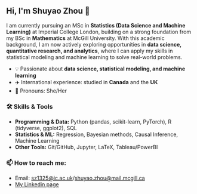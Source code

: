 ## Hi, I'm Shuyao Zhou 👋

I am currently pursuing an MSc in **Statistics (Data Science and Machine Learning)** at Imperial College London, building on a strong foundation from my BSc in **Mathematics** at McGill University. With this academic background, I am now actively exploring opportunities in **data science, quantitative research, and analytics**, where I can apply my skills in statistical modeling and machine learning to solve real-world problems.

- 💡 Passionate about **data science, statistical modeling, and machine learning**
- ✈️ International experience: studied in **Canada** and the **UK**
- 👧 Pronouns: She/Her
  
### 🛠️ Skills & Tools
- **Programming & Data:** Python (pandas, scikit-learn, PyTorch), R (tidyverse, ggplot2), SQL  
- **Statistics & ML:** Regression, Bayesian methods, Causal Inference, Machine Learning  
- **Other Tools:** Git/GitHub, Jupyter, LaTeX, Tableau/PowerBI

### 📫 How to reach me:
- Email: sz1325@ic.ac.uk/shuyao.zhou@mail.mcgill.ca
- [My Linkedin page](https://www.linkedin.com/in/shuyao-zhou-2b5113233/)
